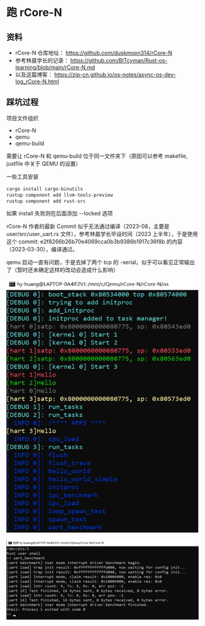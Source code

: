 # 跑 rCore-N

## 资料

- rCore-N 仓库地址：
https://github.com/duskmoon314/rCore-N
- 参考林晨学长的记录：
https://github.com/BITcyman/Rust-os-learning/blob/main/rCore-N.md
- 以及这篇博客：
https://zjp-cn.github.io/os-notes/async-os-dev-log_rCore-N.html

## 踩坑过程

项目文件组织

- rCore-N
- qemu
- qemu-build

需要让 rCore-N 和 qemu-build 位于同一文件夹下（原因可以参考 makefile, justfile 中关于 QEMU 的设置）

一些工具安装

```
cargo install cargo-binutils
rustup component add llvm-tools-preview
rustup component add rust-src
```

如果 install 失败则在后面添加 --locked 选项

rCore-N 作者的最新 Commit 似乎无法通过编译（2023-08，主要是 user/src/user_uart.rs 文件），参考林晨学长毕设时间（2023 上半年），于是使用这个 commit: e2f8266b26b70e4069cca0b3b9386b1917c36f8b 的内容（2023-03-30），编译通过。

qemu 启动一直有问题，于是去掉了两个 tcp 的 -serial，似乎可以看见正常输出了（暂时还未确定这样的改动会造成什么影响）

![](../img/serial0.png)

![](../img/serial1.png)
